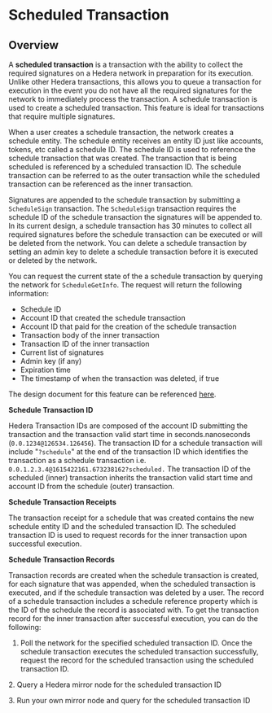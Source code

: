 # Scheduled Transaction

## Overview

A **scheduled transaction** is a transaction with the ability to collect the required signatures on a Hedera network in preparation for its execution. Unlike other Hedera transactions, this allows you to queue a transaction for execution in the event you do not have all the required signatures for the network to immediately process the transaction. A schedule transaction is used to create a scheduled transaction. This feature is ideal for transactions that require multiple signatures.

When a user creates a schedule transaction, the network creates a schedule entity. The schedule entity receives an entity ID just like accounts, tokens, etc called a schedule ID. The schedule ID is used to reference the schedule transaction that was created. The transaction that is being scheduled is referenced by a scheduled transaction ID. The schedule transaction can be referred to as the outer transaction while the scheduled transaction can be referenced as the inner transaction.

&#x20;Signatures are appended to the schedule transaction by submitting a `ScheduleSign` transaction. The `ScheduleSign` transaction requires the schedule ID of the schedule transaction the signatures will be appended to. In its current design, a schedule transaction has 30 minutes to collect all required signatures before the schedule transaction can be executed or will be deleted from the network. You can delete a schedule transaction by setting an admin key to delete a schedule transaction before it is executed or deleted by the network.&#x20;

You can request the current state of the a schedule transaction by querying the network for `ScheduleGetInfo`. The request will return the following information:

* Schedule ID
* Account ID that created the schedule transaction
* Account ID that paid for the creation of the schedule transaction
* Transaction body of the inner transaction
* Transaction ID of the inner transaction
* Current list of signatures
* Admin key (if any)
* Expiration time
* The timestamp of when the transaction was deleted, if true

The design document for this feature can be referenced [here](https://github.com/hashgraph/hedera-services/blob/master/docs/scheduled-transactions/revised-spec.md).

**Schedule Transaction ID**

Hedera Transaction IDs are composed of the account ID submitting the transaction and the transaction valid start time in seconds.nanoseconds (`0.0.1234@126534.126456`). The transaction ID for a schedule transaction will include "`?schedule`" at the end of the transaction ID which identifies the transaction as a schedule transaction i.e. `0.0.1.2.3.4@1615422161.673238162?scheduled.` The transaction ID of the scheduled (inner) transaction inherits the transaction valid start time and account ID from the schedule (outer) transaction.

**Schedule Transaction Receipts**

The transaction receipt for a schedule that was created contains the new schedule entity ID and the scheduled transaction ID. The scheduled transaction ID is used to request records for the inner transaction upon successful execution.&#x20;

**Schedule Transaction Records**

Transaction records are created when the schedule transaction is created, for each signature that was appended, when the scheduled transaction is executed, and if the schedule transaction was deleted by a user. The record of a schedule transaction includes a schedule reference property which is the ID of the schedule the record is associated with. To get the transaction record for the inner transaction after successful execution, you can do the following:

1. Poll the network for the specified scheduled transaction ID. Once the schedule transaction executes the scheduled transaction successfully, request the record for the scheduled transaction using the scheduled transaction ID.

&#x20; 2\.  Query a Hedera mirror node for the scheduled transaction ID

&#x20; 3\. Run your own mirror node and query for the scheduled transaction ID
